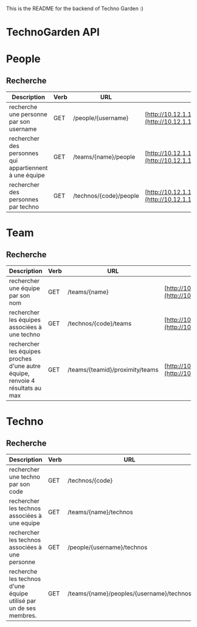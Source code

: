 This is the README for the backend of Techno Garden :)

# TechnoGarden API

# People
## Recherche

| Description									 | Verb          | URL | example |
| ------------- | ----------- | ----------- | ----------- |
| recherche une personne par son username	     | GET |  /people/{username} | [http://10.12.1.135:9000/api/v1/people/vjeantet](http://10.12.1.135:9000/api/v1/people/vjeantet) |
| rechercher des personnes qui appartiennent à une équipe|GET| /teams/{name}/people | [http://10.12.1.135:9000/api/v1/teams/Techno%20Garden/people](http://10.12.1.135:9000/api/v1/teams/Techno%20Garden/people) |
| rechercher des personnes par techno | GET| /technos/{code}/people | [http://10.12.1.135:9000/api/v1/technos/PHP/people](http://10.12.1.135:9000/api/v1/technos/PHP/people) |

# Team
## Recherche
| Description									 | Verb          | URL | example |
| ------------- | ----------- | ----------- | ----------- |
| rechercher une équipe par son nom | GET| /teams/{name} | [http://10.12.1.135:9000/api/v1/teams/Techno%20Garden](http://10.12.1.135:9000/api/v1/teams/Techno%20Garden)|
| rechercher les équipes associées à une techno|GET| /technos/{code}/teams| [http://10.12.1.135:9000/api/v1/technos/PHP/teams](http://10.12.1.135:9000/api/v1/technos/PHP/teams)|
| rechercher les équipes proches d'une autre équipe, renvoie 4 résultats au max | GET | /teams/{teamid}/proximity/teams | [http://10.12.1.135:9000/api/v1/teams/1/proximity/teams](http://10.12.1.135:9000/api/v1/teams/1/proximity/teams) |

# Techno
## Recherche
| Description									 | Verb          | URL | example |
| ------------- | ----------- | ----------- | ----------- |
|  rechercher une techno par son code | GET |  /technos/{code} |  [http://10.12.1.135:9000/api/v1/technos/PHP](http://10.12.1.135:9000/api/v1/technos/PHP) | 
|  rechercher les technos associées à une equipe | GET |  /teams/{name}/technos | [http://10.12.1.135:9000/api/v1/teams/Techno%20Garden/technos](http://10.12.1.135:9000/api/v1/teams/Techno%20Garden/technos) | 
|  rechercher les technos associées à une personne | GET|  /people/{username}/technos|  [http://10.12.1.135:9000/api/v1/people/vjeantet/technos](http://10.12.1.135:9000/api/v1/people/vjeantet/technos) | 
|  recherche les technos d'une équipe utilisé par un de ses membres. | GET |  /teams/{name}/peoples/{username}/technos | *Not implemented yet* | 


 
